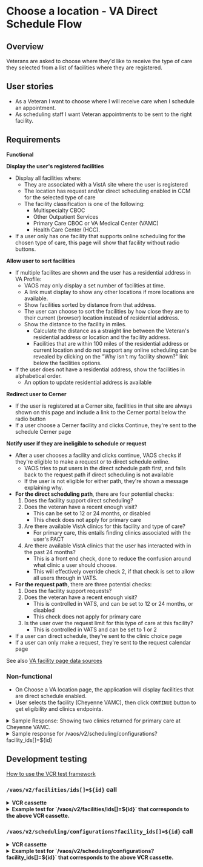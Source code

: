 # Choose a location - VA Direct Schedule Flow

## Overview
Veterans are asked to choose where they'd like to receive the type of care they selected from a list of facilities where they are registered. 

## User stories

- As a Veteran I want to choose where I will receive care when I schedule an appointment.
- As scheduling staff I want Veteran appointments to be sent to the right facility.

## Requirements

**Functional**
<!-- What the system should do in order to meet the user's needs (see user stories.) These are the aspects of the feature that the user can detect. -->

**Display the user's registered facilities**
- Display all facilities where:
    - They are associated with a VistA site where the user is registered
    - The location has request and/or direct scheduling enabled in CCM  for the selected type of care
    - The facility classification is one of the following:
      - Multispecialty CBOC  
      - Other Outpatient Services  
      - Primary Care CBOC or VA Medical Center (VAMC)
      - Health Care Center (HCC).  
- If a user only has one facility that supports online scheduling for the chosen type of care, this page will show that facility without radio buttons.

**Allow user to sort facilities**
- If multiple facilites are shown and the user has a residential address in VA Profile:
   - VAOS may only display a set number of facilities at time.
   - A link must display to show any other locations if more locations are available.  
  - Show facilities sorted by distance from that address.
  - The user can choose to sort the facilities by how close they are to their current (browser) location instead of residential address.
  - Show the distance to the facility in miles.
    - Calculate the distance as a straight line between the Veteran's residential address or location and the facility address.
    - Facilities that are within 100 miles of the residential address or current location and do not support any online scheduling can be revealed by clicking on the "Why isn't my facility shown?" link below the facilities options. 
- If the user does not have a residential address, show the facilities in alphabetical order.
   - An option to update residential address is available

**Redirect user to Cerner**
- If the user is registered at a Cerner site, facilities in that site are always shown on this page and include a link to the Cerner portal below the radio button
- If a user choose a Cerner facility and clicks Continue, they're sent to the schedule Cerner page


**Notify user if they are ineligible to schedule or request**
- After a user chooses a facility and clicks continue, VAOS checks if they're eligible to make a request or to direct schedule online. 
    - VAOS tries to put users in the direct schedule path first, and falls back to the request path if direct scheduling is not available
    - If the user is not eligible for either path, they're shown a message explaining why.
- **For the direct scheduling path**, there are four potential checks:
    1. Does the facility support direct scheduling?
    2. Does the veteran have a recent enough visit?
        - This can be set to 12 or 24 months, or disabled
        - This check does not apply for primary care
    3. Are there available VistA clinics for this facility and type of care?
        - For primary care, this entails finding clinics associated with the user's PACT 
    4. Are there available VistA clinics that the user has interacted with in the past 24 months?
        - This is a front end check, done to reduce the confusion around what clinic a user should choose.
        - This will effectively override check 2, if that check is set to allow all users through in VATS.
- **For the request path**, there are three potential checks:
    1. Does the facility support requests?
    2. Does the veteran have a recent enough visit?
        - This is controlled in VATS, and can be set to 12 or 24 months, or disabled
        - This check does not apply for primary care
    3. Is the user over the request limit for this type of care at this facility?
        - This is controlled in VATS and can be set to 1 or 2
- If a user can direct schedule, they're sent to the clinic choice page
- If a user can only make a request, they're sent to the request calendar page 

See also [VA facility page data sources](../backend-logic.md#va-facility-page-data-sources)


### Non-functional

-  On Choose a VA location page, the application will display facilities that are direct schedule enabled. 
-  User selects the facility (Cheyenne VAMC), then click `CONTINUE` button to get eligibility and clinics endpoints. 

<details>  
<summary>Sample Response: Showing two clinics returned for primary care at Cheyenne VAMC.</summary> 

The display names are Green Team Clinic1 and CHY PC VAR2. 
   **Getting the PACT names does not surface until the clinic endpoint which is several clicks after selecting type of care followed by facility location then checking for direct schedule and eligibility**.

```
https://staging-api.va.gov/vaos/v2/locations/983/clinics?clinical_service=primaryCare

[
    {
        "id": "308",
        "type": "clinics",
        "attributes": {
            "vistaSite": 983,
            "id": "308",
            "serviceName": "Green Team Clinic1",
            "physicalLocation": null,
            "phoneNumber": null,
            "stationId": "983",
            "stationName": "CHYSHR-Cheyenne VA Medical Center",
            "primaryStopCode": 323,
            "primaryStopCodeName": "PRIMARY CARE/MEDICINE",
            "secondaryStopCode": null,
            "secondaryStopCodeName": "*Missing*",
            "patientDirectScheduling": null,
            "patientDisplay": null,
            "char4": null
        }
    },
    {
        "id": "848",
        "type": "clinics",
        "attributes": {
            "vistaSite": 983,
            "id": "848",
            "serviceName": "CHY PC VAR2",
            "physicalLocation": null,
            "phoneNumber": null,
            "stationId": "983",
            "stationName": "CHYSHR-Cheyenne VA Medical Center",
            "primaryStopCode": 323,
            "primaryStopCodeName": "PRIMARY CARE/MEDICINE",
            "secondaryStopCode": null,
            "secondaryStopCodeName": "*Missing*",
            "patientDirectScheduling": null,
            "patientDisplay": null,
            "char4": null
        }
    }
]
</details>

## Specifications

[User flow](Add link) 

[Page template](Add link)

[Page content](Add link)

## Metrics
<!--Goals for this feature, and how we track them through analytics-->

- Goal 1
- Goal 2

**Events tracked**
<!-- Descriptions of events tracked on this page to meet those goals -->

- Event 1
- Event 2

[All events VAOS tracks](Link TBD)

## Alerts and conditional states
<!-- Any alerts that could display for this feature and what triggers them. -->

### Facility doesn't support direct scheduling
<!-- Add a new section for each alert -->

**Alert trigger**

If multiple facilities are available:
- Veteran selects facility
- Facility is configured in VATS to not accept direct scheduling
- Veteran clicks continue
- Alert loads in modal

If only one facility is available:
- Facility is configured in VATS to not accept direct scheduling
- Page loads with alert in place of list

**Alert UI**
- [User flow](Add link)
- [Alert template](Add link)
- [Alert content](Add link)

### Direct scheduling - Veteran doesn't have a recent enough visit
<!-- Add a new section for each alert -->

**Alert trigger**
If multiple facilities are available:
- Veteran selects facility
- Facility is configured in VATS to require a visit within 12 or 24 months
- Veteran hasn't visited within the required timeframe 
- Veteran clicks continue
- Alert loads in modal

If only one facility is available:
- Facility is configured in VATS to require a visit within 12 or 24 months
- Veteran hasn't visited within the required timeframe 
- Page loads with alert in place of list

**Alert UI**
- [User flow](Add link)
- [State template](Add link)
- [State content](Add link)

### Direct scheduling - No VistA clinics are available for this type of care
<!-- Add a new section for each alert -->

**Alert trigger**
If multiple facilities are available:
- Veteran selects facility
- Facility has no VistA clinics available for the selected type of care
- Veteran clicks continue
- Alert loads in modal

If only one facility is available:
- Facility has no VistA clinics available for the selected type of care
- Page loads with alert in place of list

**Alert UI**
- [User flow](Add link)
- [State template](Add link)
- [State content](Add link)

### Direct scheduling - VistA clinics available, but user hasn't interacted with them
<!-- Add a new section for each alert -->

**Alert trigger**
If multiple facilities are available:
- Veteran selects facility
- Veteran hasn't interacted with any of the facilities available clinics in the past 24 months
- Veteran clicks continue
- Alert loads in modal

If only one facility is available:
- Veteran hasn't interacted with any of the facilities available clinics in the past 24 months
- Page loads with alert in place of list

**Alert UI**
- [User flow](Add link)
- [State template](Add link)
- [State content](Add link)

### Facility doesn't support requests
<!-- Add a new section for each alert -->

**Alert trigger**
If multiple facilities are available:
- Veteran selects facility
- Facility doesn't support direct-scheduled appointments or requests
- Veteran clicks continue
- Alert loads in modal

If only one facility is available:
- Facility doesn't support direct-scheduled appointments or requests
- Page loads with alert in place of list

**Alert UI**
- [User flow](Add link)
- [State template](Add link)
- [State content](Add link)

### Requests - Veteran doesn't have a recent enough visit
<!-- Add a new section for each alert -->

**Alert trigger**
If multiple facilities are available:
- Veteran selects facility
- Facility is configured in VATS to require a visit within 12 or 24 months
- Veteran hasn't visited within the required timeframe 
- Veteran clicks continue
- Alert loads in modal

If only one facility is available:
- Facility is configured in VATS to require a visit within 12 or 24 months
- Veteran hasn't visited within the required timeframe 
- Page loads with alert in place of list

**Alert UI**
- [User flow](Add link)
- [State template](Add link)
- [State content](Add link)

### Requests - Veteran has reached request limit
<!-- Add a new section for each alert -->

**Alert trigger**
If multiple facilities are available:
- Veteran selects facility
- Facility is configured in VATS to limit requests
- Veteran more pending requests than limit allows
- Veteran clicks continue
- Alert loads in modal

If only one facility is available:
- Facility is configured in VATS to limit requests
- Veteran more pending requests than limit allows
- Veteran hasn't visited within the required timeframe 
- Page loads with alert in place of list

**Alert UI**
- [User flow](Add link)
- [State template](Add link)
- [State content](Add link)

## Technical design
<!-- Endpoints and sample responses -->

**Staging URL:** https://staging.va.gov/health-care/schedule-view-va-appointments/appointments/new-appointment/va-facility-2

**Staging base URL:** https://staging-api.va.gov/

**Prod base URL:** https://api.va.gov/

**Endpoints:**

`/vaos/v2/facilities/ids[]=${id}`

`/vaos/v2/scheduling/configurations?facility_ids[]=${id}`

To see the current api responses:
- Navigate to the [vets-api swagger](https://staging-api.va.gov/vaos/v2/apidocs)

<details>
  <summary>Sample response for /vaos/v2/facilities/ids[]=${id}</summary>

```json
{
  "data": [
    {
      "id": "983",
      "type": "facilities",
      "attributes": {
        "id": "983",
        "vistaSite": "983",
        "vastParent": "983",
        "type": "va_facilities",
        "name": "Cheyenne VA Medical Center",
        "classification": "VA Medical Center (VAMC)",
        "timezone": {
          "timeZoneId": "America/Denver"
        },
        "lat": 39.744507,
        "long": -104.830956,
        "website": "https://www.denver.va.gov/locations/directions.asp",
        "phone": {
          "main": "307-778-7550",
          "fax": "307-778-7381",
          "pharmacy": "866-420-6337",
          "afterHours": "307-778-7550",
          "patientAdvocate": "307-778-7550 x7517",
          "mentalHealthClinic": "307-778-7349",
          "enrollmentCoordinator": "307-778-7550 x7579"
        },
        "hoursOfOperation": null,
        "mailingAddress": null,
        "physicalAddress": {
          "type": "physical",
          "line": [
            "2360 East Pershing Boulevard"
          ],
          "city": "Cheyenne",
          "state": "WY",
          "postalCode": "82001-5356"
        },
        "mobile": false,
        "healthService": [
          "Audiology",
          "Cardiology",
          "DentalServices",
          "EmergencyCare",
          "Gastroenterology",
          "Gynecology",
          "MentalHealthCare",
          "Nutrition",
          "Ophthalmology",
          "Optometry",
          "Orthopedics",
          "Podiatry",
          "PrimaryCare",
          "SpecialtyCare",
          "UrgentCare",
          "Urology",
          "WomensHealth"
        ],
        "operatingStatus": {
          "code": "NORMAL"
        }
      }
    }
  ],
  "meta": {
    "pagination": {
      "currentPage": 0,
      "perPage": 0,
      "totalPages": 0,
      "totalEntries": 0
    }
  }
}
```
</details>
<details>
 <summary>Sample response for /vaos/v2/scheduling/configurations?facility_ids[]=${id}</summary>

```json

{
            "id": "optometry",
            "name": "Optometry",
            "stopCodes": [
              {
                "primary": "408",
                "defaultForRequests": false
              }
            ],
            "direct": {
              "patientHistoryRequired": false,
              "patientHistoryDuration": 0,
              "canCancel": true,
              "enabled": false
            },
            "request": {
              "patientHistoryRequired": false,
              "patientHistoryDuration": 0,
              "canCancel": true,
              "submittedRequestLimit": 2,
              "enterpriseSubmittedRequestLimit": 2,
              "enabled": false
            }



```

</details>

## Development testing
<!-- Unit tests, API tests -->

[How to use the VCR test framework](https://www.rubydoc.info/gems/vcr/VCR)

### `/vaos/v2/facilities/ids[]=${id}` call
  
<details>
  <summary><b>VCR cassette</b></summary>

```yml
---
http_interactions:
- request:
    method: get
    uri: https://veteran.apps.va.gov/facilities/v2/facilities?ids=983,984&pageSize=0&schedulable=true
    body:
      encoding: US-ASCII
      string: ''
    headers:
      Accept:
      - application/json
      Content-Type:
      - application/json
      User-Agent:
      - Vets.gov Agent
      Referer:
      - https://review-instance.va.gov
      X-Vamf-Jwt:
      - stubbed_token
      X-Request-Id:
      - ''
      Accept-Encoding:
      - gzip;q=1.0,deflate;q=0.6,identity;q=0.3
  response:
    status:
      code: 200
      message: OK
    headers:
      Date:
      - Tue, 13 Jul 2021 20:11:33 GMT
      Content-Type:
      - application/json
      Content-Length:
      - '1975'
      Server:
      - openresty
      X-Vamf-Version:
      - 2.8.0
      B3:
      - d4826c514488fbd0-1742ce55cf76f7d6-0
      Access-Control-Allow-Headers:
      - x-vamf-jwt
      X-Vamf-Build:
      - '6026315'
      X-Vamf-Timestamp:
      - '2021-07-06T17:59:37+0000'
      Access-Control-Allow-Origin:
      - "*"
      Access-Control-Allow-Methods:
      - GET,OPTIONS
      Access-Control-Max-Age:
      - '3600'
      Strict-Transport-Security:
      - max-age=63072000; includeSubDomains; preload
    body:
      encoding: UTF-8
      string: |-
        {
          "data" : [ {
            "id" : "983",
            "vistaSite" : "983",
            "vastParent" : "983",
            "type" : "va_facilities",
            "name" : "Cheyenne VA Medical Center",
            "classification" : "VA Medical Center (VAMC)",
            "lat" : 39.744507,
            "long" : -104.830956,
            "website" : "https://www.denver.va.gov/locations/directions.asp",
            "phone" : {
              "main" : "307-778-7550",
              "fax" : "307-778-7381",
              "pharmacy" : "866-420-6337",
              "afterHours" : "307-778-7550",
              "patientAdvocate" : "307-778-7550 x7517",
              "mentalHealthClinic" : "307-778-7349",
              "enrollmentCoordinator" : "307-778-7550 x7579"
            },
            "physicalAddress" : {
              "type" : "physical",
              "line" : [ "2360 East Pershing Boulevard" ],
              "city" : "Cheyenne",
              "state" : "WY",
              "postalCode" : "82001-5356"
            },
            "mobile" : false,
            "healthService" : [ "Audiology", "Cardiology", "DentalServices", "EmergencyCare", "Gastroenterology", "Gynecology", "MentalHealthCare", "Nutrition", "Ophthalmology", "Optometry", "Orthopedics", "Podiatry", "PrimaryCare", "SpecialtyCare", "UrgentCare", "Urology", "WomensHealth" ],
            "operatingStatus" : {
              "code" : "NORMAL"
            }
          }, {
            "id" : "984",
            "vistaSite" : "984",
            "vastParent" : "984",
            "type" : "va_health_facility",
            "name" : "Dayton VA Medical Center",
            "classification" : "VA Medical Center (VAMC)",
            "website" : "https://www.dayton.va.gov/locations/directions.asp",
            "phone" : {
              "main" : "937-268-6511"
            },
            "physicalAddress" : {
              "type" : "physical",
              "line" : [ "4100 West Third Street" ],
              "city" : "Dayton",
              "state" : "OH",
              "postalCode" : "45428-9000"
            },
            "healthService" : [ "Audiology", "Cardiology", "DentalServices", "Dermatology", "Gastroenterology", "Gynecology", "MentalHealthCare", "Nutrition", "Ophthalmology", "Optometry", "Orthopedics", "Podiatry", "PrimaryCare", "SpecialtyCare", "Urology", "WomensHealth" ]
          } ]
        }
  recorded_at: Tue, 13 Jul 2021 20:11:33 GMT
recorded_with: VCR 6.0.0 
```
</details>

<details>
  <summary><b>Example test for `/vaos/v2/facilities/ids[]=${id}` that corresponds to the above VCR cassette.</b></summary>

```ruby
      context 'on successful query for a facility given multiple facilities in array form' do
        it 'returns facility details' do
          VCR.use_cassette('vaos/v2/mobile_facility_service/get_facilities_200',
                           match_requests_on: %i[method path query]) do
            get '/vaos/v2/facilities?ids[]=983&ids[]=984&schedulable=true', headers: inflection_header
            expect(response).to have_http_status(:ok)
            expect(JSON.parse(response.body)['data'].size).to eq(2)
            expect(response).to match_camelized_response_schema('vaos/v2/get_facilities', { strict: false })
          end
        end
      end 
```
</details>


### `/vaos/v2/scheduling/configurations?facility_ids[]=${id}` call
  
<details>
  <summary><b>VCR cassette</b></summary>

```yml
---
http_interactions:
- request:
    method: get
    uri: https://veteran.apps.va.gov/facilities/v2/scheduling/configurations?facilityIds=489&pageSize=0
    body:
      encoding: US-ASCII
      string: ''
    headers:
      Accept:
      - application/json
      Content-Type:
      - application/json
      User-Agent:
      - Vets.gov Agent
      Referer:
      - https://review-instance.va.gov
      X-Vamf-Jwt:
      - stubbed_token
      X-Request-Id:
      - ''
      Accept-Encoding:
      - gzip;q=1.0,deflate;q=0.6,identity;q=0.3
  response:
    status:
      code: 200
      message: OK
    headers:
      Date:
      - Fri, 11 Jun 2021 03:20:25 GMT
      Content-Type:
      - application/json
      Transfer-Encoding:
      - chunked
      Server:
      - openresty
      X-Vamf-Version:
      - 2.5.2
      B3:
      - d6b2ec58eadce0aa-c77028e9f385fe2b-0
      Access-Control-Allow-Headers:
      - x-vamf-jwt
      X-Vamf-Build:
      - cc1bce1
      X-Vamf-Timestamp:
      - '2021-05-30T22:09:53+0000'
      Access-Control-Allow-Origin:
      - "*"
      Access-Control-Allow-Methods:
      - GET,OPTIONS
      Access-Control-Max-Age:
      - '3600'
      Strict-Transport-Security:
      - max-age=63072000; includeSubDomains; preload
    body:
      encoding: UTF-8
      string: |-
        {
          "data" : [ {
            "facilityId" : "489",
            "services" : [ {
              "id" : "amputation",
              "name" : "Amputation Services",
              "stopCodes" : [ {
                "primary" : "211"
              } ],
              "direct" : {
                "patientHistoryRequired" : false,
                "patientHistoryDuration" : 0,
                "canCancel" : true,
                "enabled" : false
              },
              "request" : {
                "patientHistoryRequired" : false,
                "patientHistoryDuration" : 0,
                "canCancel" : true,
                "submittedRequestLimit" : 2,
                "enterpriseSubmittedRequestLimit" : 2,
                "enabled" : false
              }
            }, {
              "id" : "covid",
              "name" : "COVID Vaccine",
              "stopCodes" : [ {
                "secondary" : "710"
              } ],
              "char4" : "CDQC",
              "direct" : {
                "patientHistoryRequired" : false,
                "patientHistoryDuration" : 0,
                "canCancel" : true,
                "enabled" : false
              }
            }, {
              "id" : "CR1",
              "name" : "Express Care",
              "request" : {
                "patientHistoryRequired" : false,
                "submittedRequestLimit" : 2,
                "enterpriseSubmittedRequestLimit" : 2,
                "enabled" : false,
                "schedulingDays" : [ {
                  "day" : "MONDAY",
                  "canSchedule" : false
                }, {
                  "day" : "TUESDAY",
                  "canSchedule" : false
                }, {
                  "day" : "WEDNESDAY",
                  "canSchedule" : false
                }, {
                  "day" : "THURSDAY",
                  "canSchedule" : false
                }, {
                  "day" : "FRIDAY",
                  "canSchedule" : false
                }, {
                  "day" : "SATURDAY",
                  "canSchedule" : false
                }, {
                  "day" : "SUNDAY",
                  "canSchedule" : false
                } ]
              }
            }, {
              "id" : "outpatientMentalHealth",
              "name" : "Outpatient Mental Health",
              "stopCodes" : [ {
                "primary" : "502",
                "secondary" : "125"
              }, {
                "primary" : "502",
                "secondary" : "179"
              }, {
                "primary" : "502",
                "secondary" : "185"
              }, {
                "primary" : "502",
                "secondary" : "186"
              }, {
                "primary" : "502",
                "secondary" : "187"
              }, {
                "primary" : "502",
                "secondary" : "509"
              }, {
                "primary" : "502",
                "secondary" : "510"
              } ],
              "direct" : {
                "patientHistoryRequired" : false,
                "patientHistoryDuration" : 0,
                "canCancel" : true,
                "enabled" : false
              },
              "request" : {
                "patientHistoryRequired" : false,
                "patientHistoryDuration" : 0,
                "canCancel" : true,
                "submittedRequestLimit" : 2,
                "enterpriseSubmittedRequestLimit" : 2,
                "enabled" : false
              }
            }, {
              "id" : "audiology",
              "name" : "Audiology",
              "stopCodes" : [ {
                "primary" : "203"
              } ],
              "direct" : {
                "patientHistoryRequired" : false,
                "patientHistoryDuration" : 0,
                "canCancel" : true,
                "enabled" : false
              },
              "request" : {
                "patientHistoryRequired" : false,
                "patientHistoryDuration" : 0,
                "canCancel" : true,
                "submittedRequestLimit" : 2,
                "enterpriseSubmittedRequestLimit" : 2,
                "enabled" : false
              }
            }, {
              "id" : "clinicalPharmacyPrimaryCare",
              "name" : "Clinical Pharmacy-Primary Care",
              "stopCodes" : [ {
                "primary" : "160",
                "secondary" : "323"
              } ],
              "direct" : {
                "patientHistoryRequired" : false,
                "patientHistoryDuration" : 0,
                "canCancel" : true,
                "enabled" : false
              },
              "request" : {
                "patientHistoryRequired" : false,
                "patientHistoryDuration" : 0,
                "canCancel" : true,
                "submittedRequestLimit" : 2,
                "enterpriseSubmittedRequestLimit" : 2,
                "enabled" : false
              }
            }, {
              "id" : "primaryCare",
              "name" : "Primary Care",
              "stopCodes" : [ {
                "primary" : "322"
              }, {
                "primary" : "323"
              }, {
                "primary" : "350"
              } ],
              "direct" : {
                "patientHistoryRequired" : false,
                "patientHistoryDuration" : 0,
                "canCancel" : true,
                "enabled" : false
              },
              "request" : {
                "patientHistoryRequired" : false,
                "patientHistoryDuration" : 0,
                "canCancel" : true,
                "submittedRequestLimit" : 1,
                "enterpriseSubmittedRequestLimit" : 1,
                "enabled" : false
              }
            }, {
              "id" : "moveProgram",
              "name" : "MOVE! program",
              "stopCodes" : [ {
                "primary" : "372"
              }, {
                "primary" : "373"
              } ],
              "direct" : {
                "patientHistoryRequired" : false,
                "patientHistoryDuration" : 0,
                "canCancel" : true,
                "enabled" : false
              },
              "request" : {
                "patientHistoryRequired" : false,
                "patientHistoryDuration" : 0,
                "canCancel" : true,
                "submittedRequestLimit" : 2,
                "enterpriseSubmittedRequestLimit" : 2,
                "enabled" : false
              }
            }, {
              "id" : "cpap",
              "name" : "CPAP Clinic",
              "stopCodes" : [ {
                "primary" : "349",
                "secondary" : "116"
              } ],
              "direct" : {
                "patientHistoryRequired" : false,
                "patientHistoryDuration" : 0,
                "canCancel" : true,
                "enabled" : false
              },
              "request" : {
                "patientHistoryRequired" : false,
                "patientHistoryDuration" : 0,
                "canCancel" : true,
                "submittedRequestLimit" : 2,
                "enterpriseSubmittedRequestLimit" : 2,
                "enabled" : false
              }
            }, {
              "id" : "socialWork",
              "name" : "Social Work",
              "stopCodes" : [ {
                "primary" : "125",
                "secondary" : "323"
              } ],
              "direct" : {
                "patientHistoryRequired" : false,
                "patientHistoryDuration" : 0,
                "canCancel" : true,
                "enabled" : false
              },
              "request" : {
                "patientHistoryRequired" : false,
                "patientHistoryDuration" : 0,
                "canCancel" : true,
                "submittedRequestLimit" : 2,
                "enterpriseSubmittedRequestLimit" : 2,
                "enabled" : false
              }
            }, {
              "id" : "411",
              "name" : "Podiatry",
              "stopCodes" : [ {
                "primary" : "411"
              } ],
              "direct" : {
                "patientHistoryRequired" : false,
                "patientHistoryDuration" : 0,
                "canCancel" : true,
                "enabled" : false
              },
              "request" : {
                "patientHistoryRequired" : false,
                "patientHistoryDuration" : 0,
                "canCancel" : true,
                "submittedRequestLimit" : 2,
                "enterpriseSubmittedRequestLimit" : 2,
                "enabled" : false
              }
            }, {
              "id" : "foodAndNutrition",
              "name" : "Food and Nutrition",
              "stopCodes" : [ {
                "primary" : "123"
              }, {
                "primary" : "124"
              } ],
              "direct" : {
                "patientHistoryRequired" : false,
                "patientHistoryDuration" : 0,
                "canCancel" : true,
                "enabled" : false
              },
              "request" : {
                "patientHistoryRequired" : false,
                "patientHistoryDuration" : 0,
                "canCancel" : true,
                "submittedRequestLimit" : 2,
                "enterpriseSubmittedRequestLimit" : 2,
                "enabled" : false
              }
            }, {
              "id" : "ophthalmology",
              "name" : "Ophthalmology",
              "stopCodes" : [ {
                "primary" : "407"
              } ],
              "direct" : {
                "patientHistoryRequired" : false,
                "patientHistoryDuration" : 0,
                "canCancel" : true,
                "enabled" : false
              },
              "request" : {
                "patientHistoryRequired" : false,
                "patientHistoryDuration" : 0,
                "canCancel" : true,
                "submittedRequestLimit" : 2,
                "enterpriseSubmittedRequestLimit" : 2,
                "enabled" : false
              }
            }, {
              "id" : "optometry",
              "name" : "Optometry",
              "stopCodes" : [ {
                "primary" : "408"
              } ],
              "direct" : {
                "patientHistoryRequired" : false,
                "patientHistoryDuration" : 0,
                "canCancel" : true,
                "enabled" : false
              },
              "request" : {
                "patientHistoryRequired" : false,
                "patientHistoryDuration" : 0,
                "canCancel" : true,
                "submittedRequestLimit" : 2,
                "enterpriseSubmittedRequestLimit" : 2,
                "enabled" : false
              }
            }, {
              "id" : "homeSleepTesting",
              "name" : "Sleep Medicine – Home Sleep Testing",
              "stopCodes" : [ {
                "primary" : "143",
                "secondary" : "189"
              } ],
              "direct" : {
                "patientHistoryRequired" : false,
                "patientHistoryDuration" : 0,
                "canCancel" : true,
                "enabled" : false
              },
              "request" : {
                "patientHistoryRequired" : false,
                "patientHistoryDuration" : 0,
                "canCancel" : true,
                "submittedRequestLimit" : 2,
                "enterpriseSubmittedRequestLimit" : 2,
                "enabled" : false
              }
            } ],
            "communityCare" : false
          } ]
        }
  recorded_at: Fri, 11 Jun 2021 03:20:25 GMT
recorded_with: VCR 6.0.0 
```
</details>

<details>
  <summary><b>Example test for `/vaos/v2/scheduling/configurations?facility_ids[]=${id}` that corresponds to the above VCR cassette.</b></summary>

```ruby
    describe 'GET scheduling/configurations' do
      context 'has access and is given single facility id' do
        it 'returns a single scheduling configuration' do
          VCR.use_cassette('vaos/v2/mobile_facility_service/get_scheduling_configurations_200',
                           match_requests_on: %i[method path query]) do
            get '/vaos/v2/scheduling/configurations?facility_ids=489', headers: inflection_header
            expect(response).to have_http_status(:ok)
            expect(response.body).to be_a(String)
            expect(JSON.parse(response.body)['data'].size).to eq(1)
            expect(response.body).to match_camelized_schema('vaos/v2/scheduling_configurations', { strict: false })
          end
        end
      end 
```
</details>

